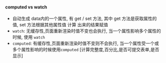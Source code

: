 #### computed vs watch
- 自动生成 data内的一个属性, 有 get / set 方法, 其中 get 方法是获取属性的值, set 方法根据其他属性值 计算 出来的结果赋值
- `watch`: 无缓存性,页面重新渲染时值不变也会执行, 当一个属性影响多个属性的时候, 使用 `watch`
- `computed`: 有缓存性,页面重新渲染时值不变则不会执行, 当一个属性受一个或多个属性影响的时候使用`computed` [计算完整度,百分比,是否可提交表单,是否显示]